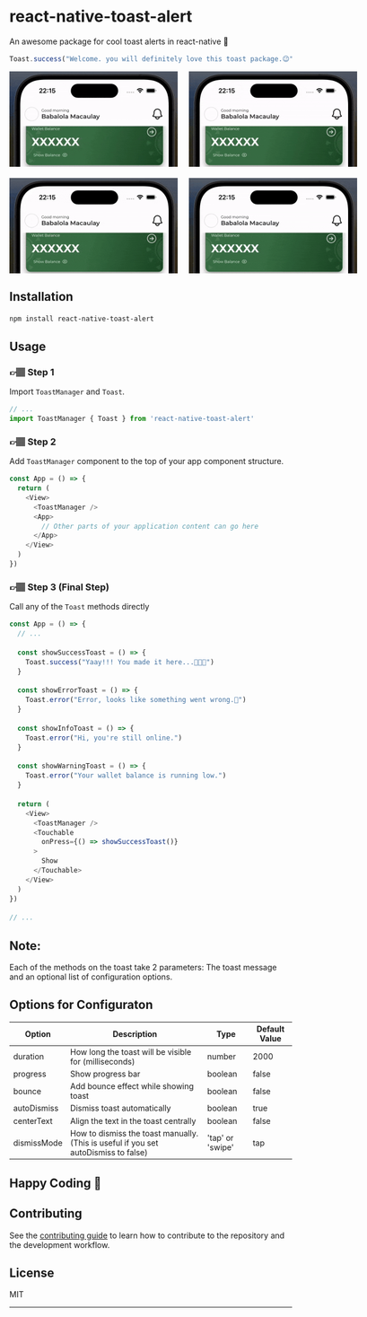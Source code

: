 # react-native-toast-alert

An awesome package for cool toast alerts in react-native 🚀

```js
Toast.success("Welcome. you will definitely love this toast package.😉")
```

<div style="margin-bottom: 20px;display: flex">
  <img src="./Toast.success.gif" width="300" style="margin-right: 20px;max-width: 300px" />
  <img src="./Toast.error.gif" width="300" style="margin-right: 20px;max-width: 300px" />
</div>
<div style="margin-bottom: 20px;display: flex">
  <img src="./Toast.warning.gif" width="300" style="margin-right: 20px;max-width: 300px" />
  <img src="./Toast.info.gif" width="300" style="margin-right: 20px;max-width: 300px" />
</div>

## Installation

```sh
npm install react-native-toast-alert
```

## Usage

### 👉🏽 Step 1

Import `ToastManager` and `Toast`.

```js
// ...
import ToastManager { Toast } from 'react-native-toast-alert'
```

### 👉🏽 Step 2

Add `ToastManager` component to the top of your app component structure.
```js
const App = () => {
  return (
    <View>
      <ToastManager />
      <App>
        // Other parts of your application content can go here
      </App>
    </View>
  )
})
```

### 👉🏽 Step 3 (Final Step)

Call any of the `Toast` methods directly

```js
const App = () => {
  // ...

  const showSuccessToast = () => {
    Toast.success("Yaay!!! You made it here...🚀🚀🚀")
  }

  const showErrorToast = () => {
    Toast.error("Error, looks like something went wrong.🙁")
  }

  const showInfoToast = () => {
    Toast.error("Hi, you're still online.")
  }

  const showWarningToast = () => {
    Toast.error("Your wallet balance is running low.")
  }

  return (
    <View>
      <ToastManager />
      <Touchable
        onPress={() => showSuccessToast()}
      >
        Show
      </Touchable>
    </View>
  )
})

// ...
```
## Note:
Each of the methods on the toast take 2 parameters: The toast message and an optional list of configuration options.

## Options for Configuraton
| Option | Description | Type | Default Value |
| --- | --- | --- | --- |
| duration | How long the toast will be visible for (milliseconds) | number | 2000 |
| progress | Show progress bar | boolean | false |
| bounce | Add bounce effect while showing toast | boolean | false |
| autoDismiss | Dismiss toast automatically | boolean | true |
| centerText | Align the text in the toast centrally | boolean | false |
| dismissMode | How to dismiss the toast manually. (This is useful if you set autoDismiss to false) | 'tap' or 'swipe' | tap |

## Happy Coding 🥂

<!-- ## TODO
1. Add custom style to alert
2. Allow custom callback
3. Add option to disiss alert manually
4. Display custom component -->

## Contributing

See the [contributing guide](CONTRIBUTING.md) to learn how to contribute to the repository and the development workflow.

## License

MIT

---

<!-- Made with [create-react-native-library](https://github.com/callstack/react-native-builder-bob) -->
